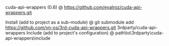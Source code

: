 cuda-api-wrappers (0.6) @ https://github.com/eyalroz/cuda-api-wrappers.git

Install (add to project as a sub-module) @ git submodule add https://github.com/vn-os/3rd-cuda-api-wrappers.git 3rdparty/cuda-api-wrappers
Include (add to project's configuration) @ path\to\3rdparty\cuda-api-wrappers\include